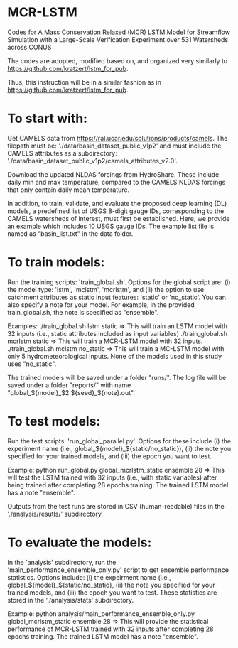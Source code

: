 # MCR-LSTM
Codes for A Mass Conservation Relaxed (MCR) LSTM Model for Streamflow Simulation with a Large-Scale Verification Experiment over 531 Watersheds across CONUS

The codes are adopted, modified based on, and organized very similarly to https://github.com/kratzert/lstm_for_pub. 

Thus, this instruction will be in a similar fashion as in https://github.com/kratzert/lstm_for_pub.

# To start with:
Get CAMELS data from https://ral.ucar.edu/solutions/products/camels. The filepath must be: './data/basin_dataset_public_v1p2' and must include the CAMELS attributes as a subdirectory: './data/basin_dataset_public_v1p2/camels_attributes_v2.0'.

Download the updated NLDAS forcings from HydroShare. These include daily min and max temperature, compared to the CAMELS NLDAS forcings that only contain daily mean temperature.

In addition, to train, validate, and evaluate the proposed deep learning (DL) models, a predefined list of USGS 8-digit gauge IDs, corresponding to the CAMELS watersheds of interest, must first be established. Here, we provide an example which includes 10 USGS gauge IDs. The example list file is named as "basin_list.txt" in the data folder.

# To train models:
Run the training scripts: 'train_global.sh'. Options for the global script are: (i) the model type: 'lstm', 'mclstm', 'mcrlstm', and (ii) the option to use catchment attributes as static input features: 'static' or 'no_static'. You can also specify a note for your model. For example, in the provided train_global.sh, the note is specified as "ensemble".

Examples: ./train_global.sh lstm static => This will train an LSTM model with 32 inputs (i.e., static attributes included as input variables)
         ./train_global.sh mcrlstm static => This will train a MCR-LSTM model with 32 inputs.
         ./train_global.sh mclstm no_static => This will train a MC-LSTM model with only 5 hydrometeorological inputs. None of the models used in this study uses "no_static".

The trained models will be saved under a folder "runs/". The log file will be saved under a folder "reports/" with name "global_${model}_$2.${seed}_${note}.out". 

# To test models:
Run the test scripts: 'run_global_parallel.py'. Options for these include (i) the experiment name (i.e., global_${model}_${static/no_static}), (ii) the note you specified for your trained models, and (iii) the epoch you want to test.  

Example: python run_global.py global_mcrlstm_static ensemble 28 => This will test the LSTM trained with 32 inputs (i.e., with static variables) after being trained after completing 28 epochs training. The trained LSTM model has a note "ensemble". 

Outputs from the test runs are stored in CSV (human-readable) files in the './analysis/resutls/' subdirectory. 

# To evaluate the models:
In the 'analysis' subdirectory, run the 'main_performance_ensemble_only.py' script to get ensemble performance statistics. Options include: (i) the expeirment name (i.e., global_${model}_${static/no_static}, (ii) the note you specified for your trained models, and (iii) the epoch you want to test.
These statistics are stored in the './analysis/stats' subdirectory.

Example: python analysis/main_performance_ensemble_only.py global_mcrlstm_static ensemble 28 => This will provide the statistical performance of MCR-LSTM trained with 32 inputs after completing 28 epochs training. The trained LSTM model has a note "ensemble". 

